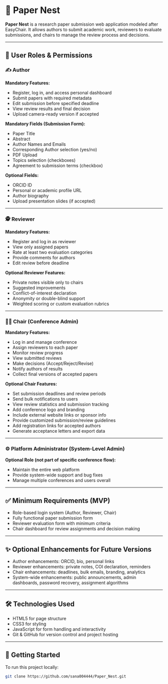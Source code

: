 # 📄 Paper Nest

**Paper Nest** is a research paper submission web application modeled after EasyChair. It allows authors to submit academic work, reviewers to evaluate submissions, and chairs to manage the review process and decisions.

---

## 👥 User Roles & Permissions

### ✍️ Author

**Mandatory Features:**
- Register, log in, and access personal dashboard
- Submit papers with required metadata
- Edit submission before specified deadline
- View review results and final decision
- Upload camera-ready version if accepted

**Mandatory Fields (Submission Form):**
- Paper Title
- Abstract
- Author Names and Emails
- Corresponding Author selection (yes/no)
- PDF Upload
- Topics selection (checkboxes)
- Agreement to submission terms (checkbox)

**Optional Fields:**
- ORCID ID
- Personal or academic profile URL
- Author biography
- Upload presentation slides (if accepted)

---

### 🕵️ Reviewer

**Mandatory Features:**
- Register and log in as reviewer
- View only assigned papers
- Rate at least two evaluation categories
- Provide comments for authors
- Edit review before deadline

**Optional Reviewer Features:**
- Private notes visible only to chairs
- Suggested improvements
- Conflict-of-interest declaration
- Anonymity or double-blind support
- Weighted scoring or custom evaluation rubrics

---

### 🧑‍💼 Chair (Conference Admin)

**Mandatory Features:**
- Log in and manage conference
- Assign reviewers to each paper
- Monitor review progress
- View submitted reviews
- Make decisions (Accept/Reject/Revise)
- Notify authors of results
- Collect final versions of accepted papers

**Optional Chair Features:**
- Set submission deadlines and review periods
- Send bulk notifications to users
- View review statistics and submission tracking
- Add conference logo and branding
- Include external website links or sponsor info
- Provide customized submission/review guidelines
- Add registration links for accepted authors
- Generate acceptance letters and export data

---

### ⚙️ Platform Administrator (System-Level Admin)

**Optional Role (not part of specific conference flow):**
- Maintain the entire web platform
- Provide system-wide support and bug fixes
- Manage multiple conferences and users overall

---

## ✅ Minimum Requirements (MVP)

- Role-based login system (Author, Reviewer, Chair)
- Fully functional paper submission form
- Reviewer evaluation form with minimum criteria
- Chair dashboard for review assignments and decision making

---

## ✨ Optional Enhancements for Future Versions

- Author enhancements: ORCID, bio, personal links
- Reviewer enhancements: private notes, COI declaration, reminders
- Chair enhancements: deadlines, bulk emails, branding, analytics
- System-wide enhancements: public announcements, admin dashboards, password recovery, assignment algorithms

---

## 🛠️ Technologies Used

- HTML5 for page structure  
- CSS3 for styling  
- JavaScript for form handling and interactivity  
- Git & GitHub for version control and project hosting  

---

## 🚀 Getting Started

To run this project locally:
```bash
git clone https://github.com/sana004444/Paper_Nest.git
